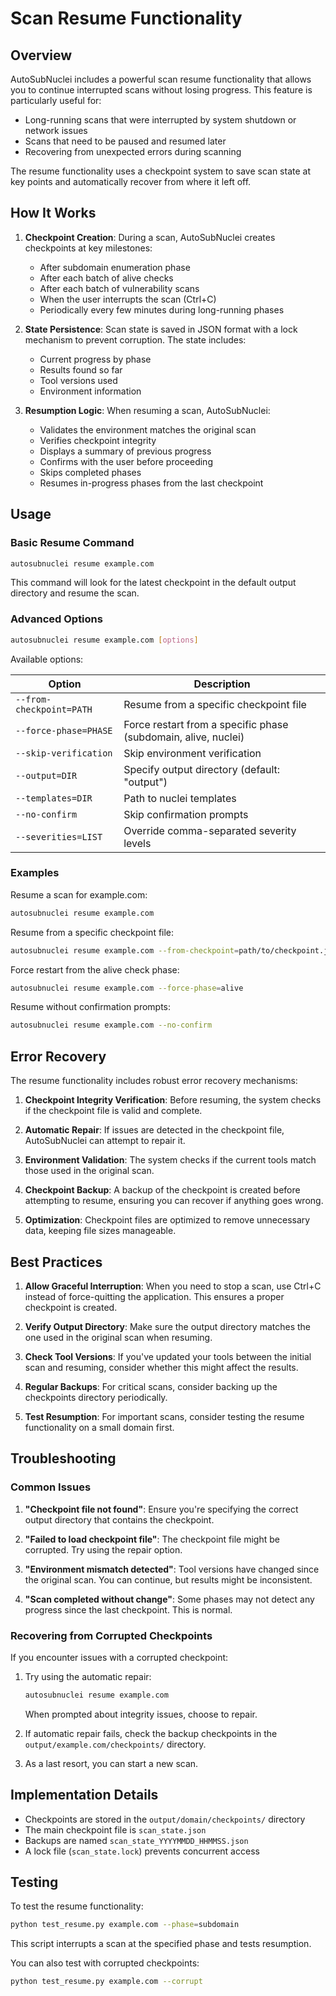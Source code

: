 # Scan Resume Functionality

## Overview

AutoSubNuclei includes a powerful scan resume functionality that allows you to continue interrupted scans without losing progress. This feature is particularly useful for:

- Long-running scans that were interrupted by system shutdown or network issues
- Scans that need to be paused and resumed later
- Recovering from unexpected errors during scanning

The resume functionality uses a checkpoint system to save scan state at key points and automatically recover from where it left off.

## How It Works

1. **Checkpoint Creation**: During a scan, AutoSubNuclei creates checkpoints at key milestones:
   - After subdomain enumeration phase
   - After each batch of alive checks
   - After each batch of vulnerability scans
   - When the user interrupts the scan (Ctrl+C)
   - Periodically every few minutes during long-running phases

2. **State Persistence**: Scan state is saved in JSON format with a lock mechanism to prevent corruption. 
   The state includes:
   - Current progress by phase
   - Results found so far
   - Tool versions used
   - Environment information

3. **Resumption Logic**: When resuming a scan, AutoSubNuclei:
   - Validates the environment matches the original scan
   - Verifies checkpoint integrity
   - Displays a summary of previous progress
   - Confirms with the user before proceeding
   - Skips completed phases
   - Resumes in-progress phases from the last checkpoint

## Usage

### Basic Resume Command

```bash
autosubnuclei resume example.com
```

This command will look for the latest checkpoint in the default output directory and resume the scan.

### Advanced Options

```bash
autosubnuclei resume example.com [options]
```

Available options:

| Option | Description |
|--------|-------------|
| `--from-checkpoint=PATH` | Resume from a specific checkpoint file |
| `--force-phase=PHASE` | Force restart from a specific phase (subdomain, alive, nuclei) |
| `--skip-verification` | Skip environment verification |
| `--output=DIR` | Specify output directory (default: "output") |
| `--templates=DIR` | Path to nuclei templates |
| `--no-confirm` | Skip confirmation prompts |
| `--severities=LIST` | Override comma-separated severity levels |

### Examples

Resume a scan for example.com:
```bash
autosubnuclei resume example.com
```

Resume from a specific checkpoint file:
```bash
autosubnuclei resume example.com --from-checkpoint=path/to/checkpoint.json
```

Force restart from the alive check phase:
```bash
autosubnuclei resume example.com --force-phase=alive
```

Resume without confirmation prompts:
```bash
autosubnuclei resume example.com --no-confirm
```

## Error Recovery

The resume functionality includes robust error recovery mechanisms:

1. **Checkpoint Integrity Verification**: Before resuming, the system checks if the checkpoint file is valid and complete.

2. **Automatic Repair**: If issues are detected in the checkpoint file, AutoSubNuclei can attempt to repair it.

3. **Environment Validation**: The system checks if the current tools match those used in the original scan.

4. **Checkpoint Backup**: A backup of the checkpoint is created before attempting to resume, ensuring you can recover if anything goes wrong.

5. **Optimization**: Checkpoint files are optimized to remove unnecessary data, keeping file sizes manageable.

## Best Practices

1. **Allow Graceful Interruption**: When you need to stop a scan, use Ctrl+C instead of force-quitting the application. This ensures a proper checkpoint is created.

2. **Verify Output Directory**: Make sure the output directory matches the one used in the original scan when resuming.

3. **Check Tool Versions**: If you've updated your tools between the initial scan and resuming, consider whether this might affect the results.

4. **Regular Backups**: For critical scans, consider backing up the checkpoints directory periodically.

5. **Test Resumption**: For important scans, consider testing the resume functionality on a small domain first.

## Troubleshooting

### Common Issues

1. **"Checkpoint file not found"**: Ensure you're specifying the correct output directory that contains the checkpoint.

2. **"Failed to load checkpoint file"**: The checkpoint file might be corrupted. Try using the repair option.

3. **"Environment mismatch detected"**: Tool versions have changed since the original scan. You can continue, but results might be inconsistent.

4. **"Scan completed without change"**: Some phases may not detect any progress since the last checkpoint. This is normal.

### Recovering from Corrupted Checkpoints

If you encounter issues with a corrupted checkpoint:

1. Try using the automatic repair:
   ```bash
   autosubnuclei resume example.com
   ```
   When prompted about integrity issues, choose to repair.

2. If automatic repair fails, check the backup checkpoints in the `output/example.com/checkpoints/` directory.

3. As a last resort, you can start a new scan.

## Implementation Details

- Checkpoints are stored in the `output/domain/checkpoints/` directory
- The main checkpoint file is `scan_state.json`
- Backups are named `scan_state_YYYYMMDD_HHMMSS.json`
- A lock file (`scan_state.lock`) prevents concurrent access

## Testing

To test the resume functionality:

```bash
python test_resume.py example.com --phase=subdomain
```

This script interrupts a scan at the specified phase and tests resumption.

You can also test with corrupted checkpoints:

```bash
python test_resume.py example.com --corrupt
``` 